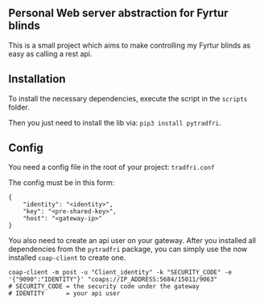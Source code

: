 ## Personal Web server abstraction for Fyrtur blinds

This is a small project which aims to make controlling my Fyrtur blinds as easy as calling a rest api.

## Installation

To install the necessary dependencies, execute the script in the `scripts` folder.

Then you just need to install the lib via: `pip3 install pytradfri`.

## Config

You need a config file in the root of your project: `tradfri.conf`

The config must be in this form:

```
{
    "identity": "<identity>",
    "key": "<pre-shared-key>",
    "host": "<gateway-ip>"
}
```

You also need to create an api user on your gateway. After you installed all dependencies from the `pytradfri` package, 
you can simply use the now installed `coap-client` to create one.

```
coap-client -m post -u "Client_identity" -k "SECURITY_CODE" -e '{"9090":"IDENTITY"}' "coaps://IP_ADDRESS:5684/15011/9063"
# SECURITY_CODE = the security code under the gateway
# IDENTITY      = your api user
```